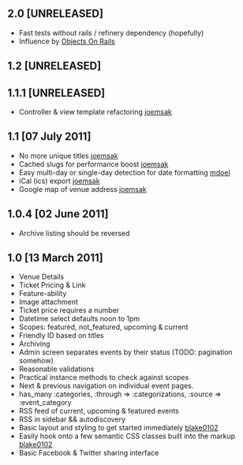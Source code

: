 ## 2.0 [UNRELEASED]
* Fast tests without rails / refinery dependency (hopefully)
* Influence by [Objects On Rails](http://objectsonrails.com/#ID-4886e18d-0f66-4941-83a7-dd07955b194c)

## 1.2 [UNRELEASED]

## 1.1.1 [UNRELEASED]
* Controller & view template refactoring [joemsak](https://github.com/joemsak)

## 1.1 [07 July 2011]
* No more unique titles [joemsak](https://github.com/joemsak)
* Cached slugs for performance boost [joemsak](https://github.com/joemsak)
* Easy multi-day or single-day detection for date formatting [mdoel](https://github.com/mdoel)
* iCal (ics) export [joemsak](https://github.com/joemsak)
* Google map of venue address [joemsak](https://github.com/joemsak)

## 1.0.4 [02 June 2011]
* Archive listing should be reversed


## 1.0 [13 March 2011]

* Venue Details
* Ticket Pricing & Link
* Feature-ability
* Image attachment
* Ticket price requires a number
* Datetime select defaults noon to 1pm
* Scopes: featured, not_featured, upcoming & current
* Friendly ID based on titles
* Archiving
* Admin screen separates events by their status (TODO: pagination somehow)
* Reasonable validations
* Practical instance methods to check against scopes
* Next & previous navigation on individual event pages.
* has_many :categories, :through => :categorizations, :source => :event_category
* RSS feed of current, upcoming & featured events
* RSS in sidebar && autodiscovery
* Basic layout and styling to get started immediately [blake0102](http://github.com/blake0102)
* Easily hook onto a few semantic CSS classes built into the markup [blake0102](http://github.com/blake0102)
* Basic Facebook & Twitter sharing interface
